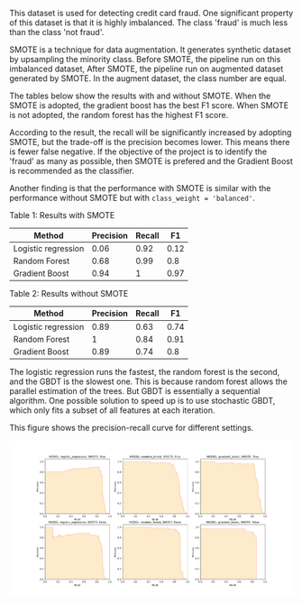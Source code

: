This dataset is used for detecting credit card fraud. One significant property of this dataset is that it is highly imbalanced. The class 'fraud' is much less than the class 'not fraud'.

SMOTE is a technique for data augmentation. It generates synthetic dataset by upsampling the minority class. Before SMOTE, the pipeline run on this imbalanced dataset, 
After SMOTE, the pipeline run on augmented dataset generated by SMOTE. In the augment dataset, the class number are equal.

The tables below show the results with and without SMOTE. 
When the SMOTE is adopted, the gradient boost has the best F1 score. When SMOTE is not adopted, the random forest has the highest F1 score. 

According to the result, the recall will be significantly increased by adopting SMOTE, but the trade-off is the precision becomes lower. This means there is fewer false negative. If the objective of the project is to identify the 'fraud' as many as possible, then SMOTE is prefered and the Gradient Boost is recommended as the classifier.

Another finding is that the performance with SMOTE is similar with the performance without SMOTE but with `class_weight = 'balanced'`.

Table 1: Results with SMOTE



| Method | Precision| Recall | F1 |
| ----------- | ----------- | ----------- | ----------- |
| Logistic regression | 0.06 | 0.92 | 0.12 |
| Random Forest | 0.68 | 0.99 | 0.8 |
| Gradient Boost | 0.94 | 1 | 0.97 |


Table 2: Results without SMOTE

| Method | Precision| Recall | F1 |
| ----------- | ----------- | ----------- | ----------- |
| Logistic regression | 0.89 | 0.63 | 0.74 |
| Random Forest | 1 | 0.84 | 0.91 |
| Gradient Boost | 0.89 | 0.74 | 0.8 |

The logistic regression runs the fastest, the random forest is the second, and the GBDT is the slowest one.  This is because random forest allows the parallel estimation of the trees. But GBDT is essentially a sequential algorithm. One possible solution to speed up is to use stochastic GBDT, which only fits a subset of all features at each iteration.


This figure shows the precision-recall curve for different settings.
 
![Precision-Recall-Curve](precision_recall_curve.png)
